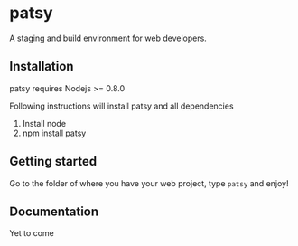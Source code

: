 # patsy

A staging and build environment for web developers. 

## Installation

patsy requires Nodejs >= 0.8.0

Following instructions will install patsy and all dependencies

1. Install node
2. npm install patsy

## Getting started

Go to the folder of where you have your web project, type `patsy` and enjoy!

## Documentation

Yet to come


